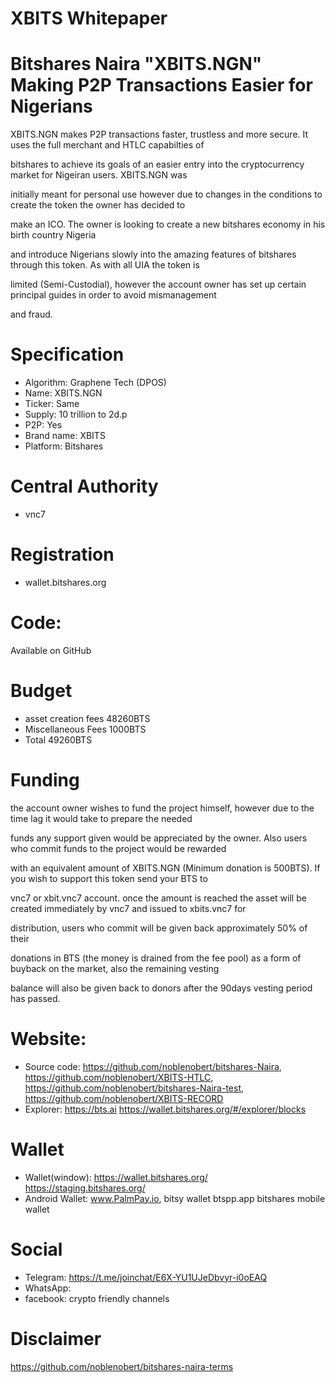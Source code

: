 # XBITS Whitepaper
# Bitshares Naira "XBITS.NGN" Making P2P Transactions Easier for Nigerians

XBITS.NGN makes P2P transactions faster, trustless and more secure. It uses the full merchant and HTLC capabilties of 

bitshares to  achieve its goals of an easier entry into the cryptocurrency market for Nigeiran users. XBITS.NGN was 

initially meant for personal use however due to changes in the conditions to create the token the owner has decided to 

make an ICO.  The owner is looking to create a new bitshares economy in his birth country Nigeria 

and introduce Nigerians slowly into the amazing features of bitshares through this token. As with all UIA the token is 

limited (Semi-Custodial), however the account owner has set up certain principal guides in order to avoid mismanagement 

and fraud.

# Specification

- Algorithm: Graphene Tech (DPOS)
- Name: XBITS.NGN
- Ticker: Same
- Supply: 10 trillion to 2d.p
- P2P: Yes
- Brand name: XBITS
- Platform: Bitshares
# Central Authority
- vnc7
# Registration
- wallet.bitshares.org
# Code:
Available on GitHub
# Budget
- asset creation fees 48260BTS
- Miscellaneous Fees 1000BTS
- Total 49260BTS
# Funding
the account owner wishes to fund the project himself, however due to the time lag it would take to prepare the needed 

funds any support given would be appreciated by the owner. Also users who commit funds to the project would be rewarded 

with an equivalent amount of XBITS.NGN (Minimum donation is 500BTS). If you wish to support this token send your BTS to 

vnc7 or xbit.vnc7 account. once the amount is reached the asset will be created immediately by vnc7 and issued to xbits.vnc7 for 

distribution, users who commit will be given back approximately 50% of their 

donations in BTS (the money is drained from the fee pool) as a form of buyback on the market, also the remaining vesting 

balance will also be given back to donors after the 90days vesting period has passed.
# Website:
- Source code: https://github.com/noblenobert/bitshares-Naira, https://github.com/noblenobert/XBITS-HTLC, https://github.com/noblenobert/bitshares-Naira-test, https://github.com/noblenobert/XBITS-RECORD
- Explorer: https://bts.ai https://wallet.bitshares.org/#/explorer/blocks
# Wallet 
- Wallet(window): https://wallet.bitshares.org/   https://staging.bitshares.org/
- Android Wallet:  www.PalmPay.io, bitsy wallet  btspp.app bitshares mobile wallet
# Social
- Telegram: https://t.me/joinchat/E6X-YU1UJeDbvyr-i0oEAQ
- WhatsApp: 
- facebook: crypto friendly channels

# Disclaimer

https://github.com/noblenobert/bitshares-naira-terms

